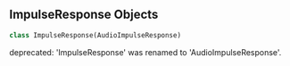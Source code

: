 ## ImpulseResponse Objects

```python
class ImpulseResponse(AudioImpulseResponse)
```

deprecated: 'ImpulseResponse' was renamed to 'AudioImpulseResponse'.

<a id="unreal.ModularSynthPresetBank"></a>
